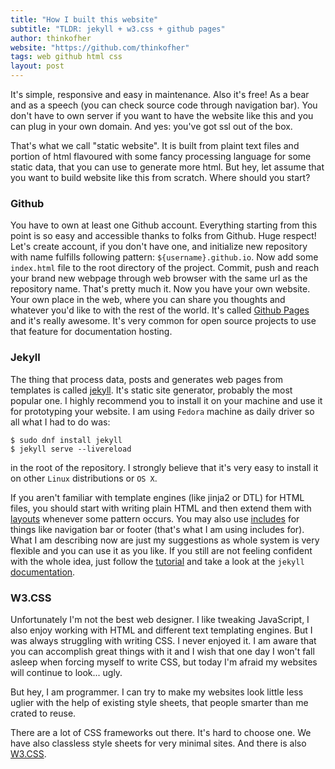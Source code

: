 ```yaml
---
title: "How I built this website"
subtitle: "TLDR: jekyll + w3.css + github pages"
author: thinkofher
website: "https://github.com/thinkofher"
tags: web github html css
layout: post
---
```


It's simple, responsive and easy in maintenance. Also it's free! As a bear and as a speech (you can check source code through navigation bar). You don't have to own server if you want to have the website like this and you can plug in your own domain. And yes: you've got ssl out of the box.

That's what we call "static website". It is built from plaint text files and portion of html flavoured with some fancy processing language for some static data, that you can use to generate more html. But hey, let assume that you want to build website like this from scratch. Where should you start?

### Github

You have to own at least one Github account. Everything starting from this point is so easy and accessible thanks to folks from Github. Huge respect! Let's create account, if you don't have one, and initialize new repository with name fulfills following pattern: `${username}.github.io`. Now add some `index.html` file to the root directory of the project. Commit, push and reach your brand new webpage through web browser with the same url as the repository name. That's pretty much it. Now you have your own website. Your own place in the web, where you can share you thoughts and whatever you'd like to with the rest of the world. It's called [Github Pages](https://pages.github.com/) and it's really awesome. It's very common for open source projects to use that feature for documentation hosting.


### Jekyll

The thing that process data, posts and generates web pages from templates is called [jekyll](https://jekyllrb.com/). It's static site generator, probably the most popular one. I highly recommend you to install it on your machine and use it for prototyping your website. I am using `Fedora` machine as daily driver so all what I had to do was:

    $ sudo dnf install jekyll
    $ jekyll serve --livereload

in the root of the repository. I strongly believe that it's very easy to install it on other `Linux` distributions or `OS X`.

If you aren't familiar with template engines (like jinja2 or DTL) for HTML files, you should start with writing plain HTML and then extend them with [layouts](https://jekyllrb.com/docs/layouts/) whenever some pattern occurs. You may also use [includes](https://jekyllrb.com/docs/includes/) for things like navigation bar or footer (that's what I am using includes for). What I am describing now are just my suggestions as whole system is very flexible and you can use it as you like. If you still are not feeling confident with the whole idea, just follow the [tutorial](https://jekyllrb.com/docs/step-by-step/01-setup/) and take a look at the `jekyll` [documentation](https://jekyllrb.com/docs/).

### W3.CSS

Unfortunately I'm not the best web designer. I like tweaking JavaScript, I also enjoy working with HTML and different text templating engines. But I was always struggling with writing CSS. I never enjoyed it. I am aware that you can accomplish great things with it and I wish that one day I won't fall asleep when forcing myself to write CSS, but today I'm afraid my websites will continue to look... ugly.

But hey, I am programmer. I can try to make my websites look little less uglier with the help of existing style sheets, that people smarter than me crated to reuse.

There are a lot of CSS frameworks out there. It's hard to choose one. We have also classless style sheets for very minimal sites. And there is also [W3.CSS](https://www.w3schools.com/w3css/).
